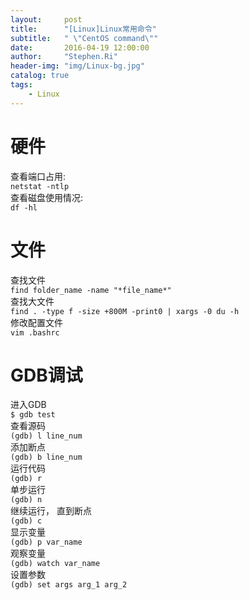 ```yaml
---
layout:     post
title:      "[Linux]Linux常用命令"
subtitle:   " \"CentOS command\""
date:       2016-04-19 12:00:00
author:     "Stephen.Ri"
header-img: "img/Linux-bg.jpg"
catalog: true
tags:
    - Linux
---
```


# 硬件
查看端口占用:   
  `netstat -ntlp`  
查看磁盘使用情况:  
  `df -hl`

# 文件
查找文件  
  `find folder_name -name "*file_name*"`  
查找大文件  
  `find . -type f -size +800M -print0 | xargs -0 du -h`  
修改配置文件  
  `vim .bashrc`  

# GDB调试
进入GDB  
`$ gdb test`  
查看源码  
`(gdb) l line_num`  
添加断点  
`(gdb) b line_num`  
运行代码  
`(gdb) r`  
单步运行  
`(gdb) n`  
继续运行， 直到断点  
`(gdb) c`  
显示变量  
`(gdb) p var_name`  
观察变量  
`(gdb) watch var_name`  
设置参数  
`(gdb) set args arg_1 arg_2`  
